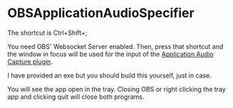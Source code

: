 # OBSApplicationAudioSpecifier
The shortcut is Ctrl+Shift+;

You need OBS' Websocket Server enabled. Then, press that shortcut and the window in focus will be used for the input of the [Application Audio Capture plugin](https://github.com/bozbez/win-capture-audio/releases/tag/v2.2.3-beta). 

I have provided an exe but you should build this yourself, just in case.

You will see the app open in the tray. Closing OBS or right clicking the tray app and clicking quit will close both programs. 
